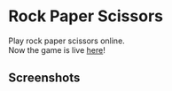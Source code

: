 # Rock Paper Scissors

Play rock paper scissors online.<br>
Now the game is live [here](https://nishantholla.github.io/webRockPaperScissors/)!

## Screenshots

<center>
</center>
